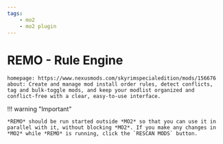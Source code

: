```yaml
---
tags:
    - mo2
    - mo2 plugin
---
```


# REMO - Rule Engine

```project_info
homepage: https://www.nexusmods.com/skyrimspecialedition/mods/156676
about: Create and manage mod install order rules, detect conflicts, tag and bulk‑toggle mods, and keep your modlist organized and conflict‑free with a clear, easy‑to‑use interface.
```

!!! warning "Important"

    *REMO* should be run started outside *MO2* so that you can use it in
    parallel with it, without blocking *MO2*. If you make any changes in
    *MO2* while *REMO* is running, click the `RESCAN MODS` button.
